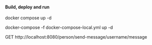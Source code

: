 #### Build, deploy and run
docker compose up -d

docker-compose -f docker-compose-local.yml up -d

GET http://localhost:8080/person/send-message/username/message